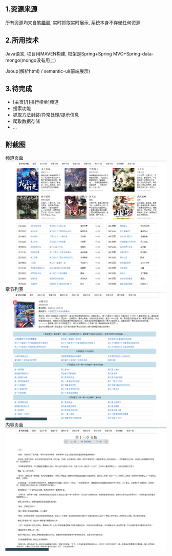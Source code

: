 ## 1.资源来源
所有资源均来自[笔趣阁](http://www.biquge.com/), 实时抓取实时展示, 系统本身不存储任何资源

## 2.所用技术
Java语言,  项目用MAVEN构建,  框架是Spring+Spring MVC+Spring-data-mongo(mongo没有用上)

Jsoup(解析html) / semantic-ui(前端展示)

## 3.待完成
- [主页]/[]排行榜单]频道
- 搜索功能
- 抓取方法封装/异常处理/提示信息
- 爬取数据存储
- ...

## 附截图
频道页面
![频道页面](https://raw.githubusercontent.com/Amayadream/bookstore/master/src/main/webapp/static/source/img/preview/channel.png)
章节列表
![章节列表](https://raw.githubusercontent.com/Amayadream/bookstore/master/src/main/webapp/static/source/img/preview/list.png)
内容页面
![内容页面](https://raw.githubusercontent.com/Amayadream/bookstore/master/src/main/webapp/static/source/img/preview/content.png)
